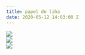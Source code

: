 ```yaml
---
title: papel de liha
date: 2020-05-12 14:03:00 Z
---
```


<img src="../uploads/washing1.jpg"/>

<br/>

<img src="../uploads/washing2.7.jpg"/>

<br/>

<img src="../uploads/washing3.1.jpg"/>

<br/><br/>

